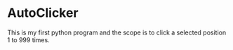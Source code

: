 # AutoClicker

This is my first python program and the scope is to click a selected position 1 to 999 times.
